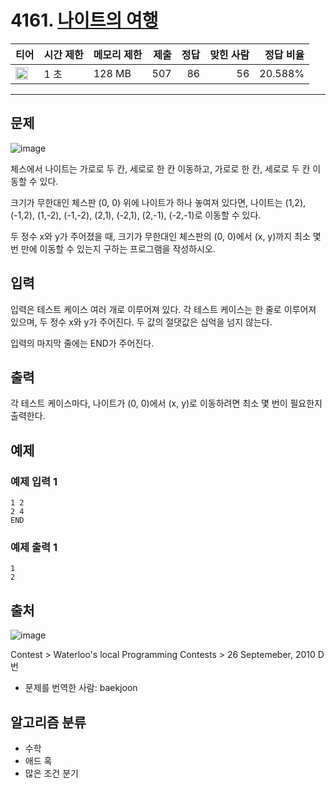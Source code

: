 # 4161. [나이트의 여행](https://www.acmicpc.net/problem/4161)

| 티어 | 시간 제한 | 메모리 제한 | 제출 | 정답 | 맞힌 사람 | 정답 비율 |
|---|---|---|---:|---:|---:|---:|
| <img src="https://static.solved.ac/tier_small/16.svg" width="20px" /> | 1 초 | 128 MB | 507 | 86 | 56 | 20.588% |

---

## 문제

![image](https://www.acmicpc.net/upload/images/chess(1).png)

체스에서 나이트는 가로로 두 칸, 세로로 한 칸 이동하고, 가로로 한 칸, 세로로 두 칸 이동할 수 있다.

크기가 무한대인 체스판 (0, 0) 위에 나이트가 하나 놓여져 있다면, 나이트는 (1,2), (-1,2), (1,-2), (-1,-2), (2,1), (-2,1), (2,-1), (-2,-1)로 이동할 수 있다.

두 정수 x와 y가 주어졌을 때, 크기가 무한대인 체스판의 (0, 0)에서 (x, y)까지 최소 몇 번 만에 이동할 수 있는지 구하는 프로그램을 작성하시오.

## 입력

입력은 테스트 케이스 여러 개로 이루어져 있다. 각 테스트 케이스는 한 줄로 이루어져 있으며, 두 정수 x와 y가 주어진다. 두 값의 절댓값은 십억을 넘지 않는다.

입력의 마지막 줄에는 END가 주어진다.

## 출력

각 테스트 케이스마다, 나이트가 (0, 0)에서 (x, y)로 이동하려면 최소 몇 번이 필요한지 출력한다.

## 예제

### 예제 입력 1

```
1 2
2 4
END
```

### 예제 출력 1

```
1
2
```

## 출처

![image](https://licensebuttons.net/l/by-sa/3.0/88x31.png)

Contest
\> 
Waterloo's local Programming Contests
\> 
26 Septemeber, 2010
D번

- 문제를 번역한 사람: baekjoon

## 알고리즘 분류

- 수학
- 애드 혹
- 많은 조건 분기


